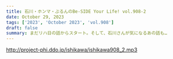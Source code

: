 ```yaml
---
title: 石川・ホンマ・ぶるんのBe-SIDE Your Life! vol.908-2
date: October 29, 2023
tags: ['2023', 'October 2023', 'vol.908']
draft: false
summary: まだリハ日の話からスタート。そして、石川さんが気になるあの話も…
---
```


http://project-phi.ddo.jp/ishikawa/ishikawa908_2.mp3